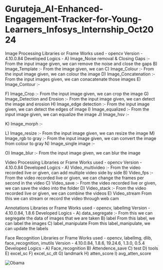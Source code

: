 # Guruteja_AI-Enhanced-Engagement-Tracker-for-Young-Learners_Infosys_Internship_Oct2024

Image Processing 
Libraries or Frame Works used - opencv 
Version - 4.10.0.84 
Developed Logics - 
A) Image_Noise removal & Closing Gaps :-
From the input image given, we can remove the noise and close the gaps
B) Image_Template :-
From the image given, we can 
C) Image_Colour :-
From the input image given, we can colour the image
D) Image_Concatenation :-
From the input images given, we can conacatenate those images
E) Image_Contour :-

F) Image_Crop :-
From the input image given, we can crop the image
G) Image_Detection and Erosion :-
From the input image given, we can detect the image and erosion
H) Image_edge detection :-
From the input image given, we can detect the edges of image
I) Image_equalized :-
From the input image given, we can equalize the image
J) Image_hsv :-

K) Image_morph :-

L) Image_resize :-
From the input image given, we can resize the image
M) Image_rgb to gray :-
From the input image given, we can convert the image from colour to gray
N) Image_single image :-

O) Image_blur :-
From the input image given, we can blur the image


Video Processing 
Libraries or Frame Works used - opencv 
Version - 4.10.0.84 
Developed Logics - 
A) Video_multivideo :-
From the video recorded live or given, can add multiple video side by side 
B) Video_fps :-
From the video recorded live or given, we can change the frames per second in the video
C) Video_save :-
From the video recorded live or given, we can save the video into the folder
D) Video_stack :-
From the video recorded live or given, we can combine the videos
E) Video_stream
From this we can stream or record the video through web cam


Annotations 
Libraries or Frame Works used - opencv, labelImg 
Version - 4.10.0.84, 1.8.6 
Developed Logics - 
A) data_segregate :-
From this we can segregate the data of images that we are taken
B) label 
From this label, we can label the images 
C) label_manipulate
From this label_manipulate, we can update the labels


Face Recognition
Libraries or Frame Works used - opencv, labelImg, dlib, face_recognition, imutils
Version - 4.10.0.84, 1.8.6, 19.24.6, 1.3.0, 0.5.4
Developed Logics - 
A) Face_recognition
B) Attendence_save
C) test
D) tools
E) excel_sc
F) excel_sc_dt
G) landmark
H) atten_score
I) avg_atten_score


![Obama](https://github.com/user-attachments/assets/95cb48e9-3a77-47aa-967a-6bc202a104af)
